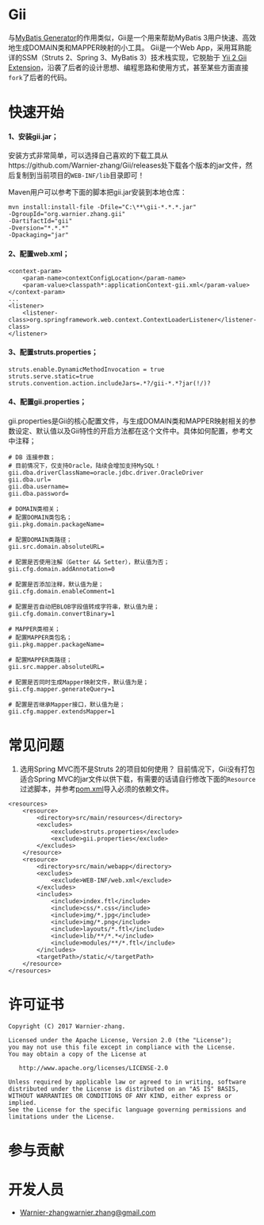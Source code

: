 Gii
===

与[MyBatis Generator][2]的作用类似，Gii是一个用来帮助MyBatis 3用户快速、高效地生成DOMAIN类和MAPPER映射的小工具。
Gii是一个Web App，采用耳熟能详的SSM（Struts 2、Spring 3、MyBatis 3）技术栈实现，它脱胎于 [Yii 2 Gii Extension][1]，沿袭了后者的设计思想、编程思路和使用方式，甚至某些方面直接`fork`了后者的代码。

快速开始
======

#### 1、安装gii.jar；

安装方式非常简单，可以选择自己喜欢的下载工具从https://github.com/Warnier-zhang/Gii/releases处下载各个版本的jar文件，然后复制到当前项目的`WEB-INF/lib`目录即可！

Maven用户可以参考下面的脚本把gii.jar安装到本地仓库：

```
mvn install:install-file -Dfile="C:\**\gii-*.*.*.jar" 
-DgroupId="org.warnier.zhang.gii" 
-DartifactId="gii" 
-Dversion="*.*.*" 
-Dpackaging="jar"
```

#### 2、配置web.xml；

```
<context-param>
    <param-name>contextConfigLocation</param-name>
    <param-value>classpath*:applicationContext-gii.xml</param-value>
</context-param>
...
<listener>
    <listener-class>org.springframework.web.context.ContextLoaderListener</listener-class>
</listener>
```

#### 3、配置struts.properties；

```
struts.enable.DynamicMethodInvocation = true
struts.serve.static=true
struts.convention.action.includeJars=.*?/gii-*.*?jar(!/)?
```

#### 4、配置gii.properties；

gii.properties是Gii的核心配置文件，与生成DOMAIN类和MAPPER映射相关的参数设定、默认值以及Gii特性的开启方法都在这个文件中。具体如何配置，参考文中注释；

```
# DB 连接参数；
# 目前情况下，仅支持Oracle，陆续会增加支持MySQL！
gii.dba.driverClassName=oracle.jdbc.driver.OracleDriver
gii.dba.url=
gii.dba.username=
gii.dba.password=

# DOMAIN类相关；
# 配置DOMAIN类包名；
gii.pkg.domain.packageName=

# 配置DOMAIN类路径；
gii.src.domain.absoluteURL=

# 配置是否使用注解（Getter && Setter），默认值为否；
gii.cfg.domain.addAnnotation=0

# 配置是否添加注释，默认值为是；
gii.cfg.domain.enableComment=1

# 配置是否自动把BLOB字段值转成字符串，默认值为是；
gii.cfg.domain.convertBinary=1

# MAPPER类相关；
# 配置MAPPER类包名；
gii.pkg.mapper.packageName=

# 配置MAPPER类路径；
gii.src.mapper.absoluteURL=

# 配置是否同时生成Mapper映射文件，默认值为是；
gii.cfg.mapper.generateQuery=1

# 配置是否继承Mapper接口，默认值为是；
gii.cfg.mapper.extendsMapper=1
```

常见问题
======

1. 选用Spring MVC而不是Struts 2的项目如何使用？
目前情况下，Gii没有打包适合Spring MVC的jar文件以供下载，有需要的话请自行修改下面的`Resource`过滤脚本，并参考[pom.xml][3]导入必须的依赖文件。

```
<resources>
    <resource>
        <directory>src/main/resources</directory>
        <excludes>
            <exclude>struts.properties</exclude>
            <exclude>gii.properties</exclude>
        </excludes>
    </resource>
    <resource>
        <directory>src/main/webapp</directory>
        <excludes>
            <exclude>WEB-INF/web.xml</exclude>
        </excludes>
        <includes>
            <include>index.ftl</include>
            <include>css/*.css</include>
            <include>img/*.jpg</include>
            <include>img/*.png</include>
            <include>layouts/*.ftl</include>
            <include>lib/**/*.*</include>
            <include>modules/**/*.ftl</include>
        </includes>
        <targetPath>/static/</targetPath>
    </resource>
</resources>
```

许可证书
======

    Copyright (C) 2017 Warnier-zhang.

    Licensed under the Apache License, Version 2.0 (the "License");
    you may not use this file except in compliance with the License.
    You may obtain a copy of the License at

       http://www.apache.org/licenses/LICENSE-2.0

    Unless required by applicable law or agreed to in writing, software
    distributed under the License is distributed on an "AS IS" BASIS,
    WITHOUT WARRANTIES OR CONDITIONS OF ANY KIND, either express or implied.
    See the License for the specific language governing permissions and
    limitations under the License.

参与贡献
======



开发人员
======

* [Warnier-zhang<warnier.zhang@gmail.com>](https://github.com/Warnier-zhang/)

[1]:https://github.com/yiisoft/yii2-gii
[2]:https://github.com/mybatis/generator
[3]:https://github.com/Warnier-zhang/Gii/blob/master/pom.xml
